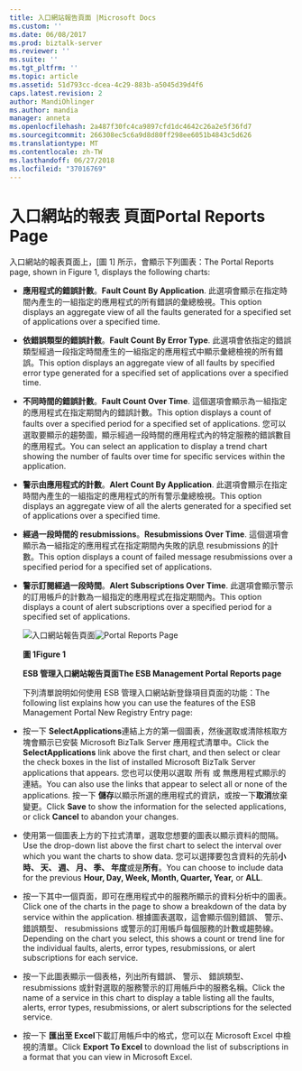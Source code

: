 ```yaml
---
title: 入口網站報告頁面 |Microsoft Docs
ms.custom: ''
ms.date: 06/08/2017
ms.prod: biztalk-server
ms.reviewer: ''
ms.suite: ''
ms.tgt_pltfrm: ''
ms.topic: article
ms.assetid: 51d793cc-dcea-4c29-883b-a5045d39d4f6
caps.latest.revision: 2
author: MandiOhlinger
ms.author: mandia
manager: anneta
ms.openlocfilehash: 2a487f30fc4ca9897cfd1dc4642c26a2e5f36fd7
ms.sourcegitcommit: 266308ec5c6a9d8d80ff298ee6051b4843c5d626
ms.translationtype: MT
ms.contentlocale: zh-TW
ms.lasthandoff: 06/27/2018
ms.locfileid: "37016769"
---
```

# <a name="portal-reports-page"></a><span data-ttu-id="c56c3-102">入口網站的報表 頁面</span><span class="sxs-lookup"><span data-stu-id="c56c3-102">Portal Reports Page</span></span>
<span data-ttu-id="c56c3-103">入口網站的報表頁面上，[圖 1] 所示，會顯示下列圖表：</span><span class="sxs-lookup"><span data-stu-id="c56c3-103">The Portal Reports page, shown in Figure 1, displays the following charts:</span></span>  

- <span data-ttu-id="c56c3-104">**應用程式的錯誤計數**。</span><span class="sxs-lookup"><span data-stu-id="c56c3-104">**Fault Count By Application**.</span></span> <span data-ttu-id="c56c3-105">此選項會顯示在指定時間內產生的一組指定的應用程式的所有錯誤的彙總檢視。</span><span class="sxs-lookup"><span data-stu-id="c56c3-105">This option displays an aggregate view of all the faults generated for a specified set of applications over a specified time.</span></span>  

- <span data-ttu-id="c56c3-106">**依錯誤類型的錯誤計數**。</span><span class="sxs-lookup"><span data-stu-id="c56c3-106">**Fault Count By Error Type**.</span></span> <span data-ttu-id="c56c3-107">此選項會依指定的錯誤類型經過一段指定時間產生的一組指定的應用程式中顯示彙總檢視的所有錯誤。</span><span class="sxs-lookup"><span data-stu-id="c56c3-107">This option displays an aggregate view of all faults by specified error type generated for a specified set of applications over a specified time.</span></span>  

- <span data-ttu-id="c56c3-108">**不同時間的錯誤計數**。</span><span class="sxs-lookup"><span data-stu-id="c56c3-108">**Fault Count Over Time**.</span></span> <span data-ttu-id="c56c3-109">這個選項會顯示為一組指定的應用程式在指定期間內的錯誤計數。</span><span class="sxs-lookup"><span data-stu-id="c56c3-109">This option displays a count of faults over a specified period for a specified set of applications.</span></span> <span data-ttu-id="c56c3-110">您可以選取要顯示的趨勢圖，顯示經過一段時間的應用程式內的特定服務的錯誤數目的應用程式。</span><span class="sxs-lookup"><span data-stu-id="c56c3-110">You can select an application to display a trend chart showing the number of faults over time for specific services within the application.</span></span>  

- <span data-ttu-id="c56c3-111">**警示由應用程式的計數**。</span><span class="sxs-lookup"><span data-stu-id="c56c3-111">**Alert Count By Application**.</span></span> <span data-ttu-id="c56c3-112">此選項會顯示在指定時間內產生的一組指定的應用程式的所有警示彙總檢視。</span><span class="sxs-lookup"><span data-stu-id="c56c3-112">This option displays an aggregate view of all the alerts generated for a specified set of applications over a specified time.</span></span>  

- <span data-ttu-id="c56c3-113">**經過一段時間的 resubmissions**。</span><span class="sxs-lookup"><span data-stu-id="c56c3-113">**Resubmissions Over Time**.</span></span> <span data-ttu-id="c56c3-114">這個選項會顯示為一組指定的應用程式在指定期間內失敗的訊息 resubmissions 的計數。</span><span class="sxs-lookup"><span data-stu-id="c56c3-114">This option displays a count of failed message resubmissions over a specified period for a specified set of applications.</span></span>  

- <span data-ttu-id="c56c3-115">**警示訂閱經過一段時間**。</span><span class="sxs-lookup"><span data-stu-id="c56c3-115">**Alert Subscriptions Over Time**.</span></span> <span data-ttu-id="c56c3-116">此選項會顯示警示的訂用帳戶的計數為一組指定的應用程式在指定期間內。</span><span class="sxs-lookup"><span data-stu-id="c56c3-116">This option displays a count of alert subscriptions over a specified period for a specified set of applications.</span></span>  

  <span data-ttu-id="c56c3-117">![入口網站報告頁面](../esb-toolkit/media/portalreportspage.gif "PortalReportsPage")</span><span class="sxs-lookup"><span data-stu-id="c56c3-117">![Portal Reports Page](../esb-toolkit/media/portalreportspage.gif "PortalReportsPage")</span></span>  

  <span data-ttu-id="c56c3-118">**圖 1**</span><span class="sxs-lookup"><span data-stu-id="c56c3-118">**Figure 1**</span></span>  

  <span data-ttu-id="c56c3-119">**ESB 管理入口網站報告頁面**</span><span class="sxs-lookup"><span data-stu-id="c56c3-119">**The ESB Management Portal Reports page**</span></span>  

  <span data-ttu-id="c56c3-120">下列清單說明如何使用 ESB 管理入口網站新登錄項目頁面的功能：</span><span class="sxs-lookup"><span data-stu-id="c56c3-120">The following list explains how you can use the features of the ESB Management Portal New Registry Entry page:</span></span>  

- <span data-ttu-id="c56c3-121">按一下  **SelectApplications**連結上方的第一個圖表，然後選取或清除核取方塊會顯示已安裝 Microsoft BizTalk Server 應用程式清單中。</span><span class="sxs-lookup"><span data-stu-id="c56c3-121">Click the **SelectApplications** link above the first chart, and then select or clear the check boxes in the list of installed Microsoft BizTalk Server applications that appears.</span></span> <span data-ttu-id="c56c3-122">您也可以使用以選取 所有 或 無應用程式顯示的連結。</span><span class="sxs-lookup"><span data-stu-id="c56c3-122">You can also use the links that appear to select all or none of the applications.</span></span> <span data-ttu-id="c56c3-123">按一下 **儲存**以顯示所選的應用程式的資訊，或按一下**取消**放棄變更。</span><span class="sxs-lookup"><span data-stu-id="c56c3-123">Click **Save** to show the information for the selected applications, or click **Cancel** to abandon your changes.</span></span>  

- <span data-ttu-id="c56c3-124">使用第一個圖表上方的下拉式清單，選取您想要的圖表以顯示資料的間隔。</span><span class="sxs-lookup"><span data-stu-id="c56c3-124">Use the drop-down list above the first chart to select the interval over which you want the charts to show data.</span></span> <span data-ttu-id="c56c3-125">您可以選擇要包含資料的先前**小時、 天、 週、 月、 季、 年度**或是**所有**。</span><span class="sxs-lookup"><span data-stu-id="c56c3-125">You can choose to include data for the previous **Hour, Day, Week, Month, Quarter, Year,** or **ALL**.</span></span>  

- <span data-ttu-id="c56c3-126">按一下其中一個頁面，即可在應用程式中的服務所顯示的資料分析中的圖表。</span><span class="sxs-lookup"><span data-stu-id="c56c3-126">Click one of the charts in the page to show a breakdown of the data by service within the application.</span></span> <span data-ttu-id="c56c3-127">根據圖表選取，這會顯示個別錯誤、 警示、 錯誤類型、 resubmissions 或警示的訂用帳戶每個服務的計數或趨勢線。</span><span class="sxs-lookup"><span data-stu-id="c56c3-127">Depending on the chart you select, this shows a count or trend line for the individual faults, alerts, error types, resubmissions, or alert subscriptions for each service.</span></span>  

- <span data-ttu-id="c56c3-128">按一下此圖表顯示一個表格，列出所有錯誤、 警示、 錯誤類型、 resubmissions 或針對選取的服務警示的訂用帳戶中的服務名稱。</span><span class="sxs-lookup"><span data-stu-id="c56c3-128">Click the name of a service in this chart to display a table listing all the faults, alerts, error types, resubmissions, or alert subscriptions for the selected service.</span></span>  

- <span data-ttu-id="c56c3-129">按一下 **匯出至 Excel**下載訂用帳戶中的格式，您可以在 Microsoft Excel 中檢視的清單。</span><span class="sxs-lookup"><span data-stu-id="c56c3-129">Click **Export To Excel** to download the list of subscriptions in a format that you can view in Microsoft Excel.</span></span>
